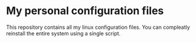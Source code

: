 # My personal configuration files
This repository contains all my linux configuration files. 
You can compleatly reinstall the entire system using a single script.
